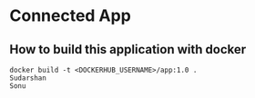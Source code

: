 # Connected App

## How to build this application with docker
```
docker build -t <DOCKERHUB_USERNAME>/app:1.0 .
Sudarshan
Sonu
```
